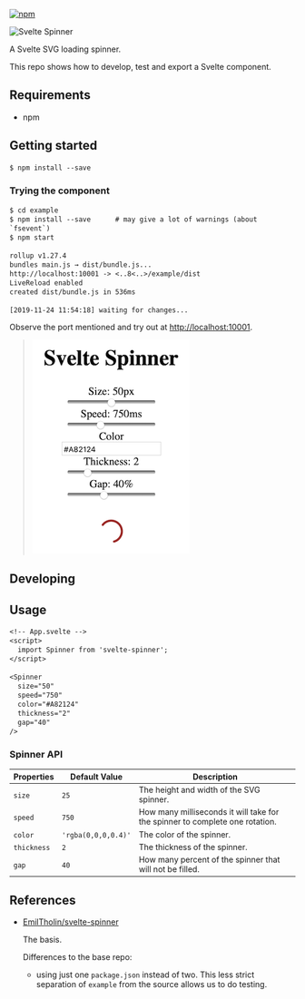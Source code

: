 [![npm][npm]][npm-url]

[npm]: https://img.shields.io/npm/v/svelte-spinner.svg
[npm-url]: https://npmjs.com/package/svelte-spinner

<img src="Logotype Primary.png" alt="Svelte Spinner" width="40%" height="40%" />

A Svelte SVG loading spinner.

This repo shows how to develop, test and export a Svelte component.


## Requirements

- npm

## Getting started

```
$ npm install --save
```

### Trying the component

```
$ cd example
$ npm install --save      # may give a lot of warnings (about `fsevent`)
$ npm start

rollup v1.27.4
bundles main.js → dist/bundle.js...
http://localhost:10001 -> <..8<..>/example/dist
LiveReload enabled
created dist/bundle.js in 536ms

[2019-11-24 11:54:18] waiting for changes...
```

Observe the port mentioned and try out at [http://localhost:10001](http://localhost:10001).

>![](.images/example-screenshot.png)


## Developing




## Usage

```
<!-- App.svelte -->
<script>
  import Spinner from 'svelte-spinner';
</script>

<Spinner
  size="50"
  speed="750"
  color="#A82124"
  thickness="2"
  gap="40"
/>
```

### Spinner API
 
| Properties | Default Value | Description
|---|---|---
| `size`      | `25`  | The height and width of the SVG spinner.
| `speed`     | `750` | How many milliseconds it will take for the spinner to complete one rotation.
| `color`     | `'rgba(0,0,0,0.4)'` | The color of the spinner.
| `thickness` | `2`   | The thickness of the spinner.
| `gap`       | `40`  | How many percent of the spinner that will not be filled.


## References

- [EmilTholin/svelte-spinner](https://github.com/EmilTholin/svelte-spinner)

	The basis.
	
	Differences to the base repo:
	- using just one `package.json` instead of two. This less strict separation of `example` from the source allows us to do testing.

